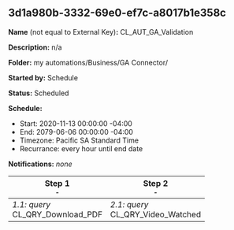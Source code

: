 ## 3d1a980b-3332-69e0-ef7c-a8017b1e358c

**Name** (not equal to External Key)**:** CL_AUT_GA_Validation

**Description:** n/a

**Folder:** my automations/Business/GA Connector/

**Started by:** Schedule

**Status:** Scheduled

**Schedule:**

* Start: 2020-11-13 00:00:00 -04:00
* End: 2079-06-06 00:00:00 -04:00
* Timezone: Pacific SA Standard Time
* Recurrance: every hour until end date

**Notifications:** _none_


| Step 1<br>_<small>-</small>_ | Step 2<br>_<small>-</small>_ |
| --- | --- |
| _1.1: query_<br>CL_QRY_Download_PDF | _2.1: query_<br>CL_QRY_Video_Watched |
